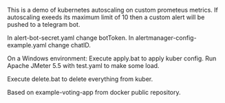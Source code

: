 
This is a demo of kubernetes autoscaling on custom prometeus metrics.
If autoscaling exeeds its maximum limit of 10 then a custom alert will be pushed to a telegram bot.

In alert-bot-secret.yaml change botToken.
In alertmanager-config-example.yaml change chatID.

On a Windows environment:
Execute apply.bat to apply kuber config.
Run Apache JMeter 5.5 with test.yaml to make some load.

Execute delete.bat to delete everything from kuber.

Based on example-voting-app from docker public repository.
